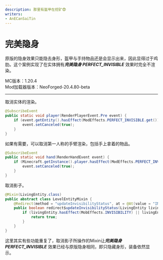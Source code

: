 ```yaml
---
description: 那里有盔甲在挖矿😨
writers:
- AnECanSaiTin
---
```


# 完美隐身
原版的隐身效果只能隐去身形，盔甲与手持物品还是会显示出来，因此显得过于鸡肋。这个案例实现了在实体拥有***完美隐身 PERFECT_INVISIBLE*** 效果时完全不渲染。

MC版本：1.20.4  
Mod加载器版本：NeoForged-20.4.80-beta

---

取消实体的渲染。
```java
@SubscribeEvent
public static void player(RenderPlayerEvent.Pre event) {
    if (event.getEntity().hasEffect(ModEffects.PERFECT_INVISIBLE.get())) {
        event.setCanceled(true);
    }
}
```
如果有需要，可以取消第一人称的手臂渲染，包括手上拿着的物品。
```java
@SubscribeEvent
public static void hand(RenderHandEvent event) {
    if (Minecraft.getInstance().player.hasEffect(ModEffects.PERFECT_INVISIBLE.get())) {
        event.setCanceled(true);
    }
}
```
取消影子。
```java
@Mixin(LivingEntity.class)
public abstract class LevelEntityMixin {
    @Redirect(method = "updateInvisibilityStatus", at = @At(value = "INVOKE", target = "Lnet/minecraft/world/entity/LivingEntity;hasEffect(Lnet/minecraft/world/effect/MobEffect;)Z"))
    public boolean redirect$updateInvisibilityStatus(LivingEntity livingEntity, MobEffect effect) {
        if (livingEntity.hasEffect(MobEffects.INVISIBILITY) || livingEntity.hasEffect(MobEffects.PERFECT_INVISIBLE.get())) {
            return true;
        }
    }
}
```
这里其实有些功能重复了，取消影子所操作的Mixin让***完美隐身 PERFECT_INVISIBLE*** 效果已经与原版隐身相同，即只隐藏身形，装备依然显示。